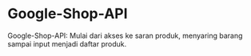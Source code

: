 # Google-Shop-API
Google-Shop-API: Mulai dari akses ke saran produk, menyaring barang sampai input menjadi daftar produk.
